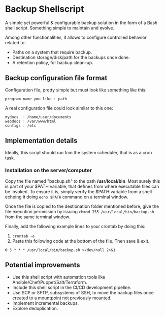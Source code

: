 # Backup Shellscript
A simple yet powerful & configurable backup solution in the form of a Bash shell script. Something simple to maintain and evolve. 

Among other functionalities, it allows to configure controlled behavior related to:
  - Paths on a system that require backup.
  - Destination storage/disk/path for the backups once done.
  - A retention policy, for backup clean-up.
  
## Backup configuration file format
Configuration file, pretty simple but must look like something like this:
``` 
program_name_you_like : path
``` 

A real configuration file could look similar to this one:
``` 
mydocs  : /home/user/documents
webdocs : /var/www/html
configs : /etc
``` 

## Implementation details
Ideally, this script should run fom the system scheduler, that is as a cron task. 

### Installation on the server/computer
Copy the file named "backup.sh" to the path __/usr/local/bin__. Most surely this is part of your $PATH variable, that defines from where executable files can be invoked. To ensure it is, simply verify the $PATH variable from a shell echoing it doing ```echo $PATH``` command on a terminal window. 

Once the file is copied to the destionation folder mentioned before, give the file execution permission by issuing ```chmod 755 /usr/local/bin/backup.sh``` from the same terminal window. 

Finally, add the following example lines to your crontab by doing this:

1. ```crontab -e``` 
2. Paste this following code at the bottom of the file. Then save & exit. 

```
0 5 * * * /usr/local/bin/backup.sh >/dev/null 2>&1
``` 

## Potential improvements
  - Use this shell script with automation tools like Ansible/Chef/Puppet/Salt/Terraform.
  - Include this shell script in the CI/CD development pipeline.
  - Use SCP or SFTP, subsystems of SSH, to move the backup files once created to a mountpoint not previously mounted.
  - Implement incremental backups.
  - Explore deduplication.
